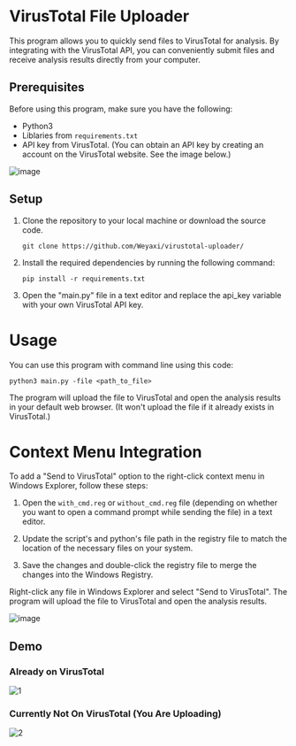 # VirusTotal File Uploader

This program allows you to quickly send files to VirusTotal for analysis. By integrating with the VirusTotal API, you can conveniently submit files and receive analysis results directly from your computer.

## Prerequisites

Before using this program, make sure you have the following:

- Python3
- Liblaries from `requirements.txt`
- API key from VirusTotal. (You can obtain an API key by creating an account on the VirusTotal website. See the image below.)

![image](https://github.com/Weyaxi/virustotal-uploader/assets/81961593/668db708-cadf-400b-aea0-658bfa4ff51b)

## Setup

1. Clone the repository to your local machine or download the source code.

   ```shell
   git clone https://github.com/Weyaxi/virustotal-uploader/
   ```

2. Install the required dependencies by running the following command:

   ```shell
   pip install -r requirements.txt
   ```

3. Open the "main.py" file in a text editor and replace the api_key variable with your own VirusTotal API key.


# Usage

You can use this program with command line using this code:

   ```shell
   python3 main.py -file <path_to_file>
   ```

The program will upload the file to VirusTotal and open the analysis results in your default web browser. (It won't upload the file if it already exists in VirusTotal.)

# Context Menu Integration

To add a "Send to VirusTotal" option to the right-click context menu in Windows Explorer, follow these steps:

1. Open the `with_cmd.reg` or `without_cmd.reg` file (depending on whether you want to open a command prompt while sending the file) in a text editor.

2. Update the script's and python's file path in the registry file to match the location of the necessary files on your system.

3. Save the changes and double-click the registry file to merge the changes into the Windows Registry.

Right-click any file in Windows Explorer and select "Send to VirusTotal". The program will upload the file to VirusTotal and open the analysis results.

![image](https://github.com/Weyaxi/virustotal-uploader/assets/81961593/8271ddb0-384a-4ebb-a6e5-d57e6dbfc823)

## Demo

### Already on VirusTotal

![1](https://github.com/Weyaxi/virustotal-uploader/assets/81961593/90c8e7de-b58e-4a9f-924d-654efee7d900)

### Currently Not On VirusTotal (You Are Uploading)

![2](https://github.com/Weyaxi/virustotal-uploader/assets/81961593/0b62a979-fcf0-4f02-917c-bca02d20ef40)


